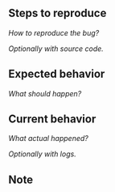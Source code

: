 ## Steps to reproduce

_How to reproduce the bug?_

_Optionally with source code._

## Expected behavior

_What should happen?_

## Current behavior

_What actual happened?_

_Optionally with logs._

## Note
